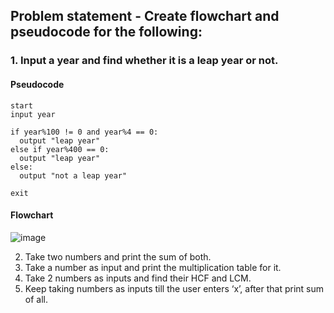 ## Problem statement - Create flowchart and pseudocode for the following:

### 1. Input a year and find whether it is a leap year or not.

#### Pseudocode

```
start
input year

if year%100 != 0 and year%4 == 0:
  output "leap year"
else if year%400 == 0:
  output "leap year"
else:
  output "not a leap year"

exit
```

#### Flowchart

![image](https://github.com/user-attachments/assets/7db26426-7c45-49c9-9527-a622e5e8ad3d)


2. Take two numbers and print the sum of both.
3. Take a number as input and print the multiplication table for it.
4. Take 2 numbers as inputs and find their HCF and LCM.
5. Keep taking numbers as inputs till the user enters ‘x’, after that print sum of all.
